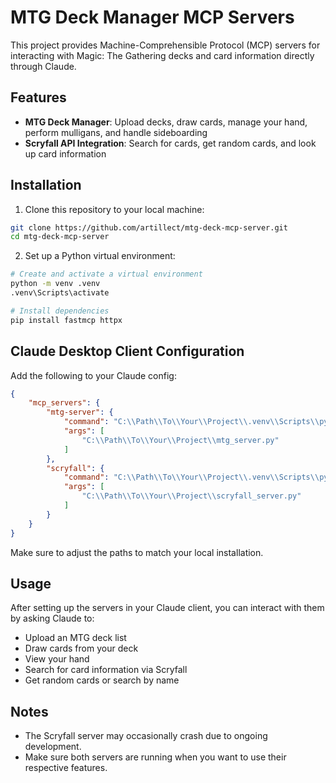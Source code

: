 # MTG Deck Manager MCP Servers

This project provides Machine-Comprehensible Protocol (MCP) servers for interacting with Magic: The Gathering decks and card information directly through Claude.

## Features

- **MTG Deck Manager**: Upload decks, draw cards, manage your hand, perform mulligans, and handle sideboarding
- **Scryfall API Integration**: Search for cards, get random cards, and look up card information

## Installation

1. Clone this repository to your local machine:
```bash
git clone https://github.com/artillect/mtg-deck-mcp-server.git
cd mtg-deck-mcp-server
```

2. Set up a Python virtual environment:
```bash
# Create and activate a virtual environment
python -m venv .venv
.venv\Scripts\activate

# Install dependencies
pip install fastmcp httpx
```

## Claude Desktop Client Configuration

Add the following to your Claude config:

```json
{
    "mcp_servers": {
        "mtg-server": {
            "command": "C:\\Path\\To\\Your\\Project\\.venv\\Scripts\\python.exe",
            "args": [
                "C:\\Path\\To\\Your\\Project\\mtg_server.py"
            ]
        },
        "scryfall": {
            "command": "C:\\Path\\To\\Your\\Project\\.venv\\Scripts\\python.exe",
            "args": [
                "C:\\Path\\To\\Your\\Project\\scryfall_server.py"
            ]
        }
    }
}
```

Make sure to adjust the paths to match your local installation.

## Usage

After setting up the servers in your Claude client, you can interact with them by asking Claude to:

- Upload an MTG deck list
- Draw cards from your deck
- View your hand
- Search for card information via Scryfall
- Get random cards or search by name

## Notes

- The Scryfall server may occasionally crash due to ongoing development.
- Make sure both servers are running when you want to use their respective features. 